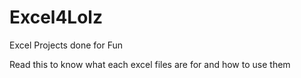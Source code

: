 # Excel4Lolz
Excel Projects done for Fun

Read this to know what each excel files are for and how to use them

